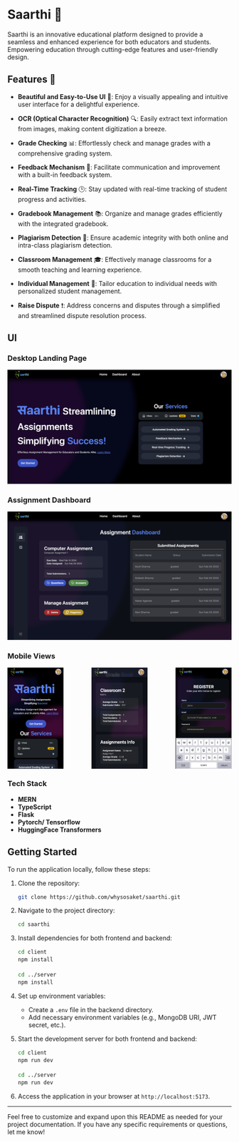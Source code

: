 # Saarthi 🚀

Saarthi is an innovative educational platform designed to provide a seamless and enhanced experience for both educators and students. Empowering education through cutting-edge features and user-friendly design.

## Features 🌟

- **Beautiful and Easy-to-Use UI** 💎: Enjoy a visually appealing and intuitive user interface for a delightful experience.

- **OCR (Optical Character Recognition)** 🔍: Easily extract text information from images, making content digitization a breeze.

- **Grade Checking** 📊: Effortlessly check and manage grades with a comprehensive grading system.

- **Feedback Mechanism** 📝: Facilitate communication and improvement with a built-in feedback system.

- **Real-Time Tracking** 🕒: Stay updated with real-time tracking of student progress and activities.

- **Gradebook Management** 📚: Organize and manage grades efficiently with the integrated gradebook.

- **Plagiarism Detection** 🚫: Ensure academic integrity with both online and intra-class plagiarism detection.

- **Classroom Management** 🎓: Effectively manage classrooms for a smooth teaching and learning experience.

- **Individual Management** 👤: Tailor education to individual needs with personalized student management.

- **Raise Dispute** ❗: Address concerns and disputes through a simplified and streamlined dispute resolution process.

## UI
### Desktop Landing Page
<img src="./screenshots/web1.png" />

### Assignment Dashboard
<img src="./screenshots/web2.png" />

### Mobile Views
<div style="display: flex; justify-content: space-between;">
   <img src="./screenshots/mob1.png" style="width: 25%;" />
   <img src="./screenshots/mob2.png" style="width: 25%;" />
   <img src="./screenshots/mob3.png" style="width: 25%;" />
</div>

### Tech Stack
- **MERN**
- **TypeScript**
- **Flask**
- **Pytorch/ Tensorflow**
- **HuggingFace Transformers**

## Getting Started

To run the application locally, follow these steps:

1. Clone the repository:
   ```bash
   git clone https://github.com/whysosaket/saarthi.git
   ```

2. Navigate to the project directory:
   ```bash
   cd saarthi
   ```

3. Install dependencies for both frontend and backend:
   ```bash
   cd client
   npm install

   cd ../server
   npm install
   ```

4. Set up environment variables:
   - Create a `.env` file in the backend directory.
   - Add necessary environment variables (e.g., MongoDB URI, JWT secret, etc.).

5. Start the development server for both frontend and backend:
   ```bash
   cd client
   npm run dev

   cd ../server
   npm run dev
   ```

6. Access the application in your browser at `http://localhost:5173`.

---

Feel free to customize and expand upon this README as needed for your project documentation. If you have any specific requirements or questions, let me know!
